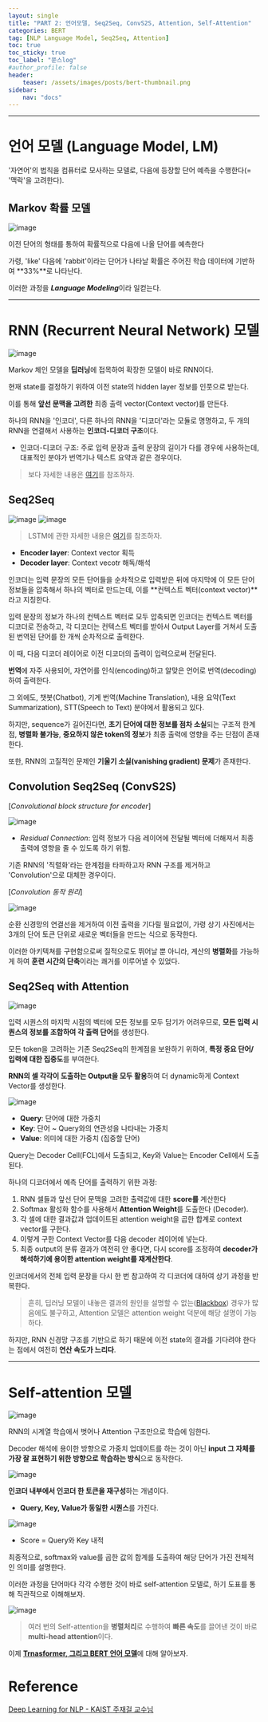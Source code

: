 ```yaml
---
layout: single
title: "PART 2: 언어모델, Seq2Seq, ConvS2S, Attention, Self-Attention"
categories: BERT
tag: [NLP Language Model, Seq2Seq, Attention]
toc: true
toc_sticky: true
toc_label: "쭌스log"
#author_profile: false
header:
    teaser: /assets/images/posts/bert-thumbnail.png
sidebar:
    nav: "docs"
---
```


****
# 언어 모델 (Language Model, LM)
'자연어'의 법칙을 컴퓨터로 모사하는 모델로, 다음에 등장할 단어 예측을 수행한다(= '맥락'을 고려한다).

## Markov 확률 모델
![image](https://user-images.githubusercontent.com/39285147/183536291-32897298-797e-4fd8-aac9-4bcc9ef3459e.png)

이전 단어의 형태를 통하여 확률적으로 다음에 나올 단어를 예측한다

가령, 'like' 다음에 'rabbit'이라는 단어가 나타날 확률은 주어진 학습 데이터에 기반하여 **33%**로 나타난다.

이러한 과정을 ***Language Modeling***이라 일컫는다.

****
# RNN (Recurrent Neural Network) 모델
![image](https://user-images.githubusercontent.com/39285147/183536890-b8d596a2-c3c0-4c90-8193-ac96f8b8cdb0.png)

Markov 체인 모델을 **딥러닝**에 접목하여 확장한 모델이 바로 RNN이다.

현재 state를 결정하기 위하여 이전 state의 hidden layer 정보를 인풋으로 받는다.

이를 통해 **앞선 문맥을 고려한** 최종 출력 vector(Context vector)를 만든다.

하나의 RNN을 '인코더', 다른 하나의 RNN을 '디코더'라는 모듈로 명명하고, 두 개의 RNN을 연결해서 사용하는 **인코더-디코더 구조**이다.
- 인코더-디코더 구조: 주로 입력 문장과 출력 문장의 길이가 다를 경우에 사용하는데, 대표적인 분야가 번역기나 텍스트 요약과 같은 경우이다.

> 보다 자세한 내용은 [여기](https://github.com/hchoi256/ai-terms/blob/main/README.md)를 참조하자.

## Seq2Seq
![image](https://user-images.githubusercontent.com/39285147/183537292-5cfe7c3f-d380-4e0c-aa20-266341ae5d9a.png)
![image](https://user-images.githubusercontent.com/39285147/185516796-59b5f330-c2b1-40c0-9bcb-14c43a31af03.png)

> LSTM에 관한 자세한 내용은 [여기](https://github.com/hchoi256/ai-terms/blob/main/README.md)를 참조하자.

- **Encoder layer**: Context vector 획득
- **Decoder layer**: Context vecotr 해독/해석

인코더는 입력 문장의 모든 단어들을 순차적으로 입력받은 뒤에 마지막에 이 모든 단어 정보들을 압축해서 하나의 벡터로 만드는데, 이를 **컨텍스트 벡터(context vector)**라고 지칭한다.

입력 문장의 정보가 하나의 컨텍스트 벡터로 모두 압축되면 인코더는 컨텍스트 벡터를 디코더로 전송하고, 각 디코더는 컨텍스트 벡터를 받아서 Output Layer를 거쳐서 도출된 번역된 단어를 한 개씩 순차적으로 출력한다.

이 때, 다음 디코더 레이어로 이전 디코더의 출력이 입력으로써 전달된다.

**번역**에 자주 사용되어, 자연어를 인식(encoding)하고 알맞은 언어로 번역(decoding)하여 출력한다.

그 외에도, 챗봇(Chatbot), 기계 번역(Machine Translation), 내용 요약(Text Summarization), STT(Speech to Text) 분야에서 활용되고 있다.

하지만, sequence가 길어진다면, **초기 단어에 대한 정보를 점차 소실**되는 구조적 한계점, **병렬화 불가능**, **중요하지 않은 token의 정보**가 최종 출력에 영향을 주는 단점이 존재한다.

또한, RNN의 고질적인 문제인 **기울기 소실(vanishing gradient) 문제**가 존재한다.

## Convolution Seq2Seq (ConvS2S)
[*Convolutional block structure for encoder*]

![image](https://user-images.githubusercontent.com/39285147/186263776-3dfac63c-5ea1-4736-8e19-52dbbd40809a.png)

- *Residual Connection*: 입력 정보가 다음 레이어에 전달될 벡터에 더해져서 최종 출력에 영향을 줄 수 있도록 하기 위함.

기존 RNN의 '직렬화'라는 한계점을 타파하고자 RNN 구조를 제거하고 'Convolution'으로 대체한 경우이다.

[*Convolution 동작 원리*]

![image](https://user-images.githubusercontent.com/39285147/186263248-1acb5a60-ae13-4df1-a1ba-cbe0d47fe9cc.png)

순환 신경망의 연결선을 제거하여 이전 출력을 기다릴 필요없이, 가령 상기 사진에서는 3개의 단어 토큰 단위로 새로운 벡터들을 만드는 식으로 동작한다.

이러한 아키텍쳐를 구현함으로써 질적으로도 뛰어날 뿐 아니라, 계산의 **병렬화**를 가능하게 하여 **훈련 시간의 단축**이라는 쾌거를 이루어낼 수 있었다.

## Seq2Seq with Attention
![image](https://user-images.githubusercontent.com/39285147/183538147-9eb2a2cf-b06c-4994-9a3b-11a4013a6fc8.png)

입력 시퀀스의 마지막 시점의 벡터에 모든 정보를 모두 담기가 어려우므로, **모든 입력 시퀀스의 정보를 조합하여 각 출력 단어**를 생성한다.

모든 token을 고려하는 기존 Seq2Seq의 한계점을 보완하기 위하여, **특정 중요 단어/입력에 대한 집중도**를 부여한다.

**RNN의 셀 각각이 도출하는 Output을 모두 활용**하여 더 dynamic하게 Context Vector를 생성한다.

![image](https://user-images.githubusercontent.com/39285147/185522397-1fafee32-76bc-4cac-9d6c-cee081e341b1.png)

- **Query**: 단어에 대한 가중치
- **Key**: 단어 ~ Query와의 연관성을 나타내는 가중치
- **Value**: 의미에 대한 가중치 (집중할 단어) 

Query는 Decoder Cell(FCL)에서 도출되고, Key와 Value는 Encoder Cell에서 도출된다.

하나의 디코더에서 예측 단어를 출력하기 위한 과정:
1. RNN 셀들과 앞선 단어 문맥을 고려한 출력값에 대한 **score를** 계산한다
2. Softmax 활성화 함수를 사용해서 **Attention Weight**를 도출한다 (Decoder).
3. 각 셀에 대한 결과값과 업데이트된 attention weight을 곱한 합계로 context vector를 구한다.
4. 이렇게 구한 Context Vector를 다음 decoder 레이어에 넣는다.
5. 최종 output의 분류 결과가 여전히 안 좋다면, 다시 score를 조정하여 **decoder가 해석하기에 용이한 attention weight를 재계산한다**.

인코더에서의 전체 입력 문장을 다시 한 번 참고하여 각 디코더에 대하여 상기 과정을 반복한다.

> 흔히, 딥러닝 모델이 내놓은 결과의 원인을 설명할 수 없는([Blackbox](https://github.com/hchoi256/ai-terms/blob/main/README.md)) 경우가 많음에도 불구하고, Attention 모델은 attention weight 덕분에 해당 설명이 가능하다.

하지만, RNN 신경망 구조를 기반으로 하기 때문에 이전 state의 결과를 기다려야 한다는 점에서 여전히 **연산 속도가 느리다**.

****
# Self-attention 모델
![image](https://user-images.githubusercontent.com/39285147/185520452-e27a130d-510f-4d3a-a12d-adea5378a164.png)

RNN의 시계열 학습에서 벗어나 Attention 구조만으로 학습에 임한다.

Decoder 해석에 용이한 방향으로 가중치 업데이트를 하는 것이 아닌 **input 그 자체를 가장 잘 표현하기 위한 방향으로 학습하는 방식**으로 동작한다.

![image](https://user-images.githubusercontent.com/39285147/183540623-c662b029-b65d-493c-8501-6edbcf8139c8.png)

**인코더 내부에서 인코더 한 토큰을 재구성**하는 개념이다.
- **Query, Key, Value가 동일한 시퀀스**를 가진다.

![image](https://user-images.githubusercontent.com/39285147/183540697-a5e884be-56b5-4c34-9b87-95f8f4eacf7f.png)

- Score = Query와 Key 내적

최종적으로, softmax와 value를 곱한 값의 합계를 도출하여 해당 단어가 가진 전체적인 의미를 설명한다.

이러한 과정을 단어마다 각각 수행한 것이 바로 self-attention 모델로, 하기 도표를 통해 직관적으로 이해해보자.

![image](https://user-images.githubusercontent.com/39285147/183540713-da495ca0-9f6e-4584-a701-b6c402576c87.png)

> 여러 번의 Self-attention을 **병렬처리**로 수행하여 **빠른 속도**를 끌어낸 것이 바로 **multi-head attention**이다.

이제 [**Trnasformer, 그리고 BERT 언어 모델**](https://hchoi256.github.io/bert/bert-3/)에 대해 알아보자.

# Reference
[Deep Learning for NLP - KAIST 주재걸 교수님](https://www.youtube.com/watch?v=JqkfT1s60cI&list=PLep-kTP3NkcOjOS1a30UNW-tH2FSoGYfg&index=1)